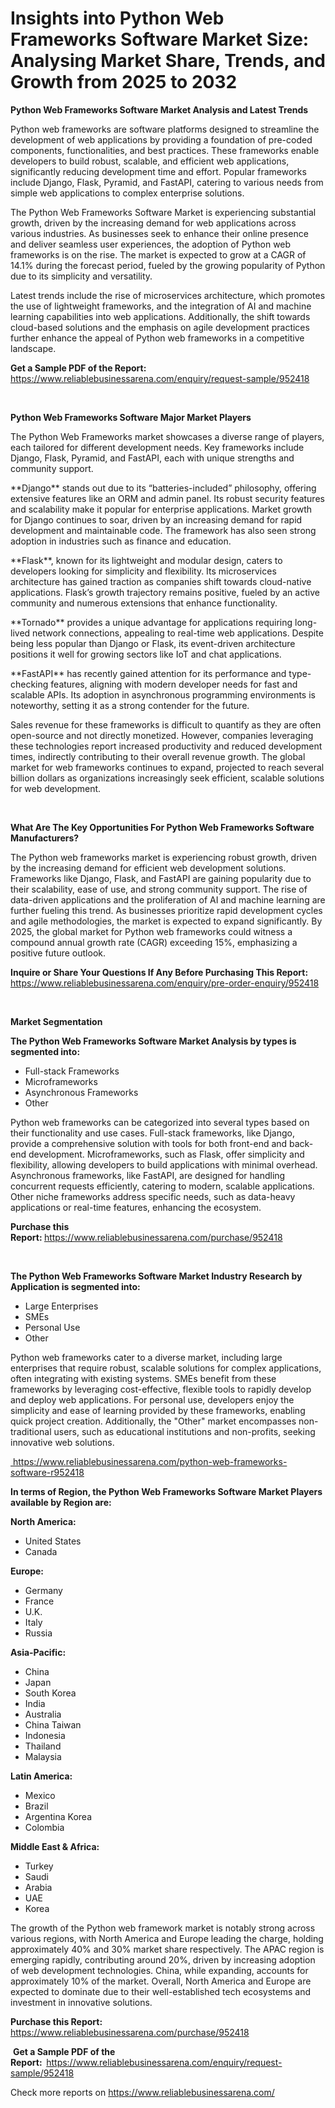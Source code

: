 <p><h1>Insights into Python Web Frameworks Software Market Size: Analysing Market Share, Trends, and Growth from 2025 to 2032</h1></p><p><strong>Python Web Frameworks Software Market Analysis and Latest Trends</strong></p>
<p><p>Python web frameworks are software platforms designed to streamline the development of web applications by providing a foundation of pre-coded components, functionalities, and best practices. These frameworks enable developers to build robust, scalable, and efficient web applications, significantly reducing development time and effort. Popular frameworks include Django, Flask, Pyramid, and FastAPI, catering to various needs from simple web applications to complex enterprise solutions.</p><p>The Python Web Frameworks Software Market is experiencing substantial growth, driven by the increasing demand for web applications across various industries. As businesses seek to enhance their online presence and deliver seamless user experiences, the adoption of Python web frameworks is on the rise. The market is expected to grow at a CAGR of 14.1% during the forecast period, fueled by the growing popularity of Python due to its simplicity and versatility.</p><p>Latest trends include the rise of microservices architecture, which promotes the use of lightweight frameworks, and the integration of AI and machine learning capabilities into web applications. Additionally, the shift towards cloud-based solutions and the emphasis on agile development practices further enhance the appeal of Python web frameworks in a competitive landscape.</p></p>
<p><strong>Get a Sample PDF of the Report:&nbsp;</strong> <a href="https://www.reliablebusinessarena.com/enquiry/request-sample/952418?utm_campaign=2452&utm_medium=2&utm_source=Github&utm_content=ia&utm_term=06032025&utm_id=python-web-frameworks-software">https://www.reliablebusinessarena.com/enquiry/request-sample/952418</a></p>
<p>&nbsp;</p>
<p><strong>Python Web Frameworks Software Major Market Players</strong></p>
<p><p>The Python Web Frameworks market showcases a diverse range of players, each tailored for different development needs. Key frameworks include Django, Flask, Pyramid, and FastAPI, each with unique strengths and community support.</p><p>**Django** stands out due to its “batteries-included” philosophy, offering extensive features like an ORM and admin panel. Its robust security features and scalability make it popular for enterprise applications. Market growth for Django continues to soar, driven by an increasing demand for rapid development and maintainable code. The framework has also seen strong adoption in industries such as finance and education.</p><p>**Flask**, known for its lightweight and modular design, caters to developers looking for simplicity and flexibility. Its microservices architecture has gained traction as companies shift towards cloud-native applications. Flask’s growth trajectory remains positive, fueled by an active community and numerous extensions that enhance functionality.</p><p>**Tornado** provides a unique advantage for applications requiring long-lived network connections, appealing to real-time web applications. Despite being less popular than Django or Flask, its event-driven architecture positions it well for growing sectors like IoT and chat applications.</p><p>**FastAPI** has recently gained attention for its performance and type-checking features, aligning with modern developer needs for fast and scalable APIs. Its adoption in asynchronous programming environments is noteworthy, setting it as a strong contender for the future.</p><p>Sales revenue for these frameworks is difficult to quantify as they are often open-source and not directly monetized. However, companies leveraging these technologies report increased productivity and reduced development times, indirectly contributing to their overall revenue growth. The global market for web frameworks continues to expand, projected to reach several billion dollars as organizations increasingly seek efficient, scalable solutions for web development.</p></p>
<p>&nbsp;</p>
<p><strong>What Are The Key Opportunities For Python Web Frameworks Software Manufacturers?</strong></p>
<p><p>The Python web frameworks market is experiencing robust growth, driven by the increasing demand for efficient web development solutions. Frameworks like Django, Flask, and FastAPI are gaining popularity due to their scalability, ease of use, and strong community support. The rise of data-driven applications and the proliferation of AI and machine learning are further fueling this trend. As businesses prioritize rapid development cycles and agile methodologies, the market is expected to expand significantly. By 2025, the global market for Python web frameworks could witness a compound annual growth rate (CAGR) exceeding 15%, emphasizing a positive future outlook.</p></p>
<p><strong>Inquire or Share Your Questions If Any Before Purchasing This Report:</strong> <a href="https://www.reliablebusinessarena.com/enquiry/pre-order-enquiry/952418?utm_campaign=2452&utm_medium=2&utm_source=Github&utm_content=ia&utm_term=06032025&utm_id=python-web-frameworks-software">https://www.reliablebusinessarena.com/enquiry/pre-order-enquiry/952418</a></p>
<p>&nbsp;</p>
<p><strong>Market Segmentation</strong></p>
<p><strong>The Python Web Frameworks Software Market Analysis by types is segmented into:</strong></p>
<p><ul><li>Full-stack Frameworks</li><li>Microframeworks</li><li>Asynchronous Frameworks</li><li>Other</li></ul></p>
<p><p>Python web frameworks can be categorized into several types based on their functionality and use cases. Full-stack frameworks, like Django, provide a comprehensive solution with tools for both front-end and back-end development. Microframeworks, such as Flask, offer simplicity and flexibility, allowing developers to build applications with minimal overhead. Asynchronous frameworks, like FastAPI, are designed for handling concurrent requests efficiently, catering to modern, scalable applications. Other niche frameworks address specific needs, such as data-heavy applications or real-time features, enhancing the ecosystem.</p></p>
<p><strong>Purchase this Report:&nbsp;</strong><a href="https://www.reliablebusinessarena.com/purchase/952418?utm_campaign=2452&utm_medium=2&utm_source=Github&utm_content=ia&utm_term=06032025&utm_id=python-web-frameworks-software">https://www.reliablebusinessarena.com/purchase/952418</a></p>
<p>&nbsp;</p>
<p><strong>The Python Web Frameworks Software Market Industry Research by Application is segmented into:</strong></p>
<p><ul><li>Large Enterprises</li><li>SMEs</li><li>Personal Use</li><li>Other</li></ul></p>
<p><p>Python web frameworks cater to a diverse market, including large enterprises that require robust, scalable solutions for complex applications, often integrating with existing systems. SMEs benefit from these frameworks by leveraging cost-effective, flexible tools to rapidly develop and deploy web applications. For personal use, developers enjoy the simplicity and ease of learning provided by these frameworks, enabling quick project creation. Additionally, the "Other" market encompasses non-traditional users, such as educational institutions and non-profits, seeking innovative web solutions.</p></p>
<p><a href="https://www.reliablebusinessarena.com/python-web-frameworks-software-r952418?utm_campaign=2452&utm_medium=2&utm_source=Github&utm_content=ia&utm_term=06032025&utm_id=python-web-frameworks-software">&nbsp;https://www.reliablebusinessarena.com/python-web-frameworks-software-r952418</a></p>
<p><strong>In terms of Region, the Python Web Frameworks Software Market Players available by Region are:</strong></p>
<p>
    <p> <strong> North America: </strong>
        <ul>
            <li>United States</li>
            <li>Canada</li>
        </ul>
        </p> 
    <p> <strong> Europe: </strong>
        <ul>
            <li>Germany</li>
            <li>France</li>
            <li>U.K.</li>
            <li>Italy</li>
            <li>Russia</li>
        </ul>
        </p> 
    <p> <strong> Asia-Pacific: </strong>
        <ul>
            <li>China</li>
            <li>Japan</li>
            <li>South Korea</li>
            <li>India</li>
            <li>Australia</li>
            <li>China Taiwan</li>
            <li>Indonesia</li>
            <li>Thailand</li>
            <li>Malaysia</li>
        </ul>
        </p> 
    <p> <strong> Latin America: </strong>
        <ul>
            <li>Mexico</li>
            <li>Brazil</li>
            <li>Argentina Korea</li>
            <li>Colombia</li>
        </ul>
        </p> 
    <p> <strong> Middle East & Africa: </strong>
        <ul>
            <li>Turkey</li>
            <li>Saudi</li>
            <li>Arabia</li>
            <li>UAE</li>
            <li>Korea</li>
        </ul>
    </p>
    </p>
<p><p>The growth of the Python web framework market is notably strong across various regions, with North America and Europe leading the charge, holding approximately 40% and 30% market share respectively. The APAC region is emerging rapidly, contributing around 20%, driven by increasing adoption of web development technologies. China, while expanding, accounts for approximately 10% of the market. Overall, North America and Europe are expected to dominate due to their well-established tech ecosystems and investment in innovative solutions.</p></p>
<p><strong>Purchase this Report: </strong><a href="https://www.reliablebusinessarena.com/purchase/952418?utm_campaign=2452&utm_medium=2&utm_source=Github&utm_content=ia&utm_term=06032025&utm_id=python-web-frameworks-software">https://www.reliablebusinessarena.com/purchase/952418</a></p>
<p>&nbsp;<strong>Get a Sample PDF of the Report:&nbsp;&nbsp;</strong><a href="https://www.reliablebusinessarena.com/enquiry/request-sample/952418?utm_campaign=2452&utm_medium=2&utm_source=Github&utm_content=ia&utm_term=06032025&utm_id=python-web-frameworks-software">https://www.reliablebusinessarena.com/enquiry/request-sample/952418</a></p>
<p><strong></strong></p>
<p>Check more reports on <a href="https://www.reliablebusinessarena.com/?utm_campaign=2452&utm_medium=2&utm_source=Github&utm_content=ia&utm_term=06032025&utm_id=python-web-frameworks-software">https://www.reliablebusinessarena.com/</a></p>